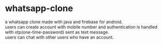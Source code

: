 # whatsapp-clone
a whatsapp clone made with java and firebase for android. </br>
users can create account with mobile number and authentication is handled with otp(one-time-password) sent as text message. </br>
users can chat with other users who have an account. 
